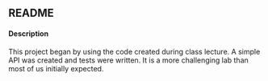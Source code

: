 ## **README**

#### **Description**

This project began by using the code created during class lecture. A simple API was created and tests were written. It is a more challenging lab than most of us initially expected.

